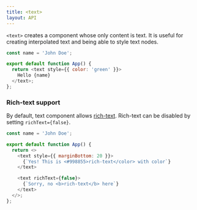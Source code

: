 ```yaml
---
title: <text>
layout: API
---
```


`<text>` creates a component whose only content is text. It is useful for creating interpolated text and being able to style text nodes.

<Sandpack>

```js
const name = 'John Doe';

export default function App() {
  return <text style={{ color: 'green' }}>
    Hello {name}
  </text>;
};
```

</Sandpack>

### Rich-text support

By default, text component allows [rich-text](http://digitalnativestudios.com/textmeshpro/docs/rich-text). Rich-text can be disabled by setting `richText={false}`.

<Sandpack>

```js
const name = 'John Doe';

export default function App() {
  return <>
    <text style={{ marginBottom: 20 }}>
      {`Yes! This is <#998855>rich-text</color> with color`}
    </text>

    <text richText={false}>
      {`Sorry, no <b>rich-text</b> here`}
    </text>
  </>;
};
```

</Sandpack>
